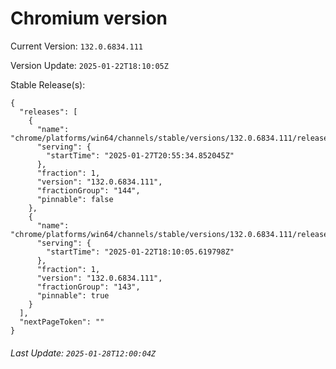 # Chromium version

Current Version: `132.0.6834.111`

Version Update: `2025-01-22T18:10:05Z`

Stable Release(s):
```
{
  "releases": [
    {
      "name": "chrome/platforms/win64/channels/stable/versions/132.0.6834.111/releases/1738011334",
      "serving": {
        "startTime": "2025-01-27T20:55:34.852045Z"
      },
      "fraction": 1,
      "version": "132.0.6834.111",
      "fractionGroup": "144",
      "pinnable": false
    },
    {
      "name": "chrome/platforms/win64/channels/stable/versions/132.0.6834.111/releases/1737569405",
      "serving": {
        "startTime": "2025-01-22T18:10:05.619798Z"
      },
      "fraction": 1,
      "version": "132.0.6834.111",
      "fractionGroup": "143",
      "pinnable": true
    }
  ],
  "nextPageToken": ""
}
```

###### Last Update: `2025-01-28T12:00:04Z`
        